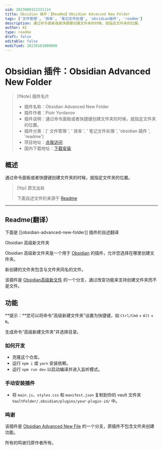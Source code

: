 ```yaml
---
uid: 2023080322231114
title: Obsidian 插件：【Readme】Obsidian Advanced New Folder
tags: ['文件管理', '效率', '笔记文件处理', 'obsidian插件', 'readme']
description: 通过命令面板或者快捷键创建文件夹的时候，就指定文件夹的位置。
author: AI
type: readme
draft: false
editable: false
modified: 20230101000000
---
```


# Obsidian 插件：Obsidian Advanced New Folder

> [!Note] 插件名片
> - 插件名称：Obsidian Advanced New Folder
> - 插件作者：Piotr Yordanov
> - 插件说明：通过命令面板或者快捷键创建文件夹的时候，就指定文件夹的位置。
> - 插件分类：[' 文件管理 ', ' 效率 ', ' 笔记文件处理 ', 'obsidian 插件 ', 'readme']
> - 项目地址：[点我访问](https://github.com/piotryordanov/obsidian-advanced-new-folder)
> - 国内下载地址：[下载安装](https://pkmer.cn/products/plugin/pluginMarket/?obsidian-advanced-new-folder)

## 概述

通过命令面板或者快捷键创建文件夹的时候，就指定文件夹的位置。

> [!tip] 原文出处
>
>下面自述文件的来源于 [Readme](https://ghproxy.net/https://raw.githubusercontent.com/piotryordanov/obsidian-advanced-new-folder/master/README.md)
>

---

## Readme(翻译）

下面是 [[obsidian-advanced-new-folder]] 插件的自述翻译

Obsidian 高级新文件夹

Obsidian 高级新文件夹是一个用于 [Obsidian](https://obsidian.md/) 的插件，允许您选择在哪里创建文件夹。

新创建的文件夹包含与文件夹同名的文件。

该插件是 [Obsidian高级新文件](https://github.com/vanadium23/obsidian-advanced-new-file) 的一个分支，通过改变功能来支持创建文件夹而不是文件。

## 功能

**提示：**您可以将命令“高级新建文件夹”设置为快捷键，如 `Ctrl/Cmd` + `Alt` + `N`。

生成命令“高级新建文件夹”并选择目录。

### 如何开发

- 克隆这个仓库。
- 运行 `npm i` 或 `yarn` 安装依赖。
- 运行 `npm run dev` 以启动编译并进入监听模式。

### 手动安装插件

- 将 `main.js`、`styles.css` 和 `manifest.json` 复制到你的 vault 文件夹 `VaultFolder/.obsidian/plugins/your-plugin-id/` 中。

### 鸣谢

该插件是 [Obsidian Advanced New File](https://github.com/vanadium23/obsidian-advanced-new-file) 的一个分支，原插件不包含文件夹创建功能。

所有的鸣谢归原作者所有。
